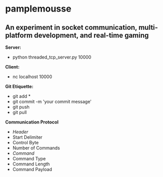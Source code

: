 pamplemousse
============

An experiment in socket communication, multi-platform development, and real-time gaming
------------

**Server:**
- python threaded_tcp_server.py 10000

**Client:**
- nc localhost 10000

**Git Etiquette:**
- git add *
- git commit -m 'your commit message'
- git push
- git pull

**Communication Protocol**
- *Header*
- Start Delimiter
- Control Byte
- Number of Commands
- *Command*
- Command Type
- Command Length
- Command Payload

